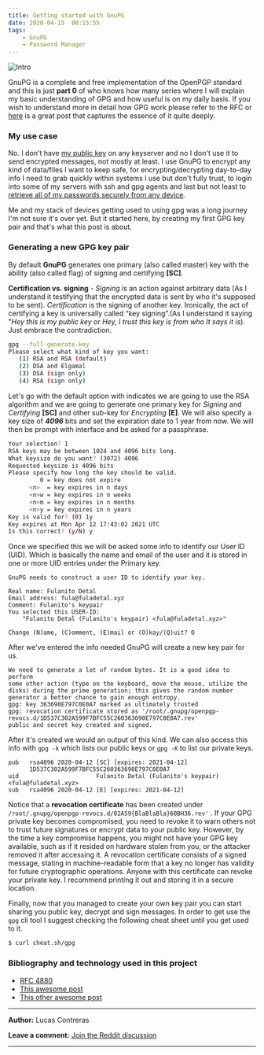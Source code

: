 ```yaml
---
title: Getting started with GnuPG
date: 2020-04-15  00:15:55
tags:
    - GnuPG
    - Password Manager
---
```

![Intro](/images/posts/gpg_0_banner.jpg)

GnuPG is a complete and free implementation of the OpenPGP standard and this is just **part 0** of who knows how many series where I will explain my basic understanding of GPG and how useful is on my daily basis. If you wish to understand more in detail how GPG work please refer to the RFC or [here](https://davesteele.github.io/gpg/2014/09/20/anatomy-of-a-gpg-key/) is a great post that captures the essence of it quite deeply.

### My use case

No. I don't have [my public key](https://gpg.contre.io) on any keyserver and no I don't use it to send encrypted messages, not mostly at least. I use GnuPG to encrypt any kind of data/files I want to keep safe, for encrypting/decrypting day-to-day info I need to grab quickly within systems I use but don't fully trust, to login into some of my servers with ssh and gpg agents and last but not least to [retrieve all of my passwords securely from any device](https://www.passwordstore.org/).

Me and my stack of devices getting used to using gpg was a long journey I'm not sure it's over yet. But it started here, by creating my first GPG key pair and that's what this post is about.

### Generating a new GPG key pair

By default **GnuPG** generates one primary (also called master) key with the ability (also called flag) of signing and certifying **[SC]**.

**Certification vs. signing** - *Signing* is an action against arbitrary data (As I understand it testifying that the encrypted data is sent by who it's supposed to be sent). *Certification* is the signing of another key. Ironically, the act of certifying a key is universally called “key signing”.(As I understand it saying "*Hey this is my public key* or *Hey,  I trust this key is from who It says it is*). Just embrace the contradiction.

```bash
gpg --full-generate-key
Please select what kind of key you want:
   (1) RSA and RSA (default)
   (2) DSA and Elgamal
   (3) DSA (sign only)
   (4) RSA (sign only)
```

Let's go with the default option with indicates we are going to use the RSA algorithm and we are going to generate one primary key for *Signing* and *Certifying*  **[SC]** and other sub-key for *Encrypting* **[E]**. We will also specify a key size of ***4096*** bits and set the expiration date to 1 year from now. We will then be prompt with  interface and be asked for a passphrase.

```bash
Your selection? 1
RSA keys may be between 1024 and 4096 bits long.
What keysize do you want? (3072) 4096
Requested keysize is 4096 bits
Please specify how long the key should be valid.
         0 = key does not expire
      <n>  = key expires in n days
      <n>w = key expires in n weeks
      <n>m = key expires in n months
      <n>y = key expires in n years
Key is valid for? (0) 1y
Key expires at Mon Apr 12 17:43:02 2021 UTC
Is this correct? (y/N) y
```

Once we specified this we will be asked some info to identify our User ID (UID). Which is basically the name and email of the user and it is stored in one or more UID entries under the Primary key.

```
GnuPG needs to construct a user ID to identify your key.

Real name: Fulanito Detal
Email address: fula@fuladetal.xyz
Comment: Fulanito's keypair
You selected this USER-ID:
    "Fulanito Detal (Fulanito's keypair) <fula@fuladetal.xyz>"

Change (N)ame, (C)omment, (E)mail or (O)kay/(Q)uit? O
```

After we've entered the info needed GnuPG will create a new key pair for us.

```
We need to generate a lot of random bytes. It is a good idea to perform
some other action (type on the keyboard, move the mouse, utilize the
disks) during the prime generation; this gives the random number
generator a better chance to gain enough entropy.
gpg: key 363690E797C0E0A7 marked as ultimately trusted
gpg: revocation certificate stored as '/root/.gnupg/openpgp-revocs.d/1D537C302A599F7BFC55C260363690E797C0E0A7.rev'
public and secret key created and signed.
```

After it's created we would an output of this kind. We can also access this info with `gpg -k` which lists our public keys or `gpg -K` to list our private keys.

```
pub   rsa4096 2020-04-12 [SC] [expires: 2021-04-12]
      1D537C302A599F7BFC55C260363690E797C0E0A7
uid                      Fulanito Detal (Fulanito's keypair) <fula@fuladetal.xyz>
sub   rsa4096 2020-04-12 [E] [expires: 2021-04-12]
```

Notice that a **revocation certificate**  has been created under `/root/.gnupg/openpgp-revocs.d/02A59{BlaBlaBla}60BH36.rev'` . If your GPG private key becomes compromised, you need to revoke it to warn others not to trust future signatures or encrypt data to your public key. However, by the time a key compromise happens, you might not have your GPG key available, such as if it resided on hardware stolen from you, or the attacker removed it after accessing it. A revocation certificate consists of a signed message, stating in machine-readable form that a key no longer has validity for future cryptographic operations. Anyone with this certificate can revoke your private key. I recommend printing it out and storing it in a secure location.

Finally, now that you managed to create your own key pair you can start sharing you public key, decrypt and sign messages. In order to get use the `gpg` cli tool I suggest checking the following cheat sheet until you get used to it. 

```bash
$ curl cheat.sh/gpg
```

### Bibliography and technology used in this project

* [RFC 4880](https://tools.ietf.org/html/rfc4880)
* [This awesome post](https://davesteele.github.io/gpg/2014/09/20/anatomy-of-a-gpg-key/)
* [This other awesome post](https://davesteele.github.io/gpg/2015/08/01/intermediate-gpg/)

---------------------------

**Author:** Lucas Contreras

**Leave a comment:** [Join the Reddit discussion](https://www.reddit.com/r/notanothertechyblog/)

---

